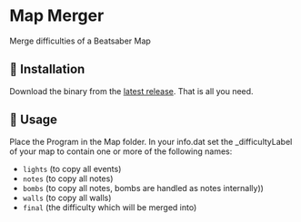 # Map Merger
Merge difficulties of a Beatsaber Map

## 💾 Installation
Download the binary from the [latest release](https://github.com/lolPants/songe-converter/releases).
That is all you need.

## 🔧 Usage

Place the Program in the Map folder. 
In your info.dat set the _difficultyLabel of your map to contain one or more of the following names:

- `lights` (to copy all events)
- `notes` (to copy all notes)
- `bombs` (to copy all notes, bombs are handled as notes internally))
- `walls` (to copy all walls)
- `final` (the difficulty which will be merged into)



